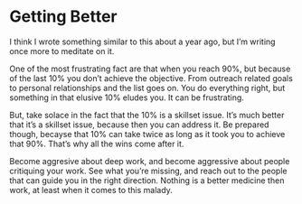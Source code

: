 # Getting Better


I think I wrote something similar to this about a year ago, but I’m writing
once more to meditate on it.

One of the most frustrating fact are that when you reach 90%, but because of
the last 10% you don’t achieve the objective. From outreach related goals to
personal relationships and the list goes on. You do everything right, but
something in that elusive 10% eludes you. It can be frustrating.

But, take solace in the fact that the 10% is a skillset issue. It’s much
better that it’s a skillset issue, because then you can address it. Be
prepared though, becayse that 10% can take twice as long as it took you to
achieve that 90%. That’s why all the wins come after it.

Become aggresive about deep work, and become aggressive about people
critiquing your work. See what you’re missing, and reach out to the people
that can guide you in the right direction. Nothing is a better medicine then
work, at least when it comes to this malady.

